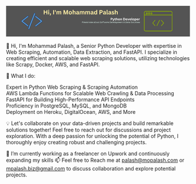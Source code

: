 [![Banner](banner/mpalashb_github_profile_banner.png)](https://www.linkedin.com/in/fl-palash/)

👋 Hi, I'm Mohammad Palash, a Senior Python Developer with expertise in Web Scraping, Automation, Data Extraction, and FastAPI. I specialize in creating efficient and scalable web scraping solutions, utilizing technologies like Scrapy, Docker, AWS, and FastAPI.

🚀 What I do:

Expert in Python Web Scraping & Scraping Automation <br>
AWS Lambda Functions for Scalable Web Crawling & Data Processing <br>
FastAPI for Building High-Performance API Endpoints <br>
Proficiency in PostgreSQL, MySQL, and MongoDB <br>
Deployment on Heroku, DigitalOcean, AWS, and More <br>

💡 Let's collaborate on your data-driven projects and build remarkable solutions together! Feel free to reach out for discussions and project exploration. With a deep passion for unlocking the potential of Python, I thoroughly enjoy creating robust and challenging projects.

🌱 I’m currently working as a freelancer on Upwork and continuously expanding my skills
📫 Feel free to Reach me at palash@mopalash.com or mpalash.biz@gmail.com to discuss collaboration and explore potential projects.
